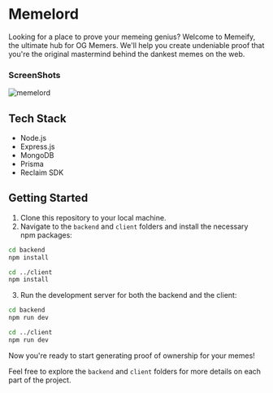 


 
# Memelord

Looking for a place to prove your memeing genius? Welcome to Memeify, the ultimate hub for OG Memers. We'll help you create undeniable proof that you're the original mastermind behind the dankest memes on the web.

### ScreenShots

 ![memelord](https://github.com/Koushith/Meme-Lord/assets/30016242/fafec4a5-e95b-48b9-a89b-ebc3089dd133)


## Tech Stack

- Node.js
- Express.js
- MongoDB
- Prisma
- Reclaim SDK

## Getting Started

1. Clone this repository to your local machine.
2. Navigate to the `backend` and `client` folders and install the necessary npm packages:

```bash
cd backend
npm install

cd ../client
npm install
```

3. Run the development server for both the backend and the client:

```bash
cd backend
npm run dev

cd ../client
npm run dev
```

Now you're ready to start generating proof of ownership for your memes!

Feel free to explore the `backend` and `client` folders for more details on each part of the project.
